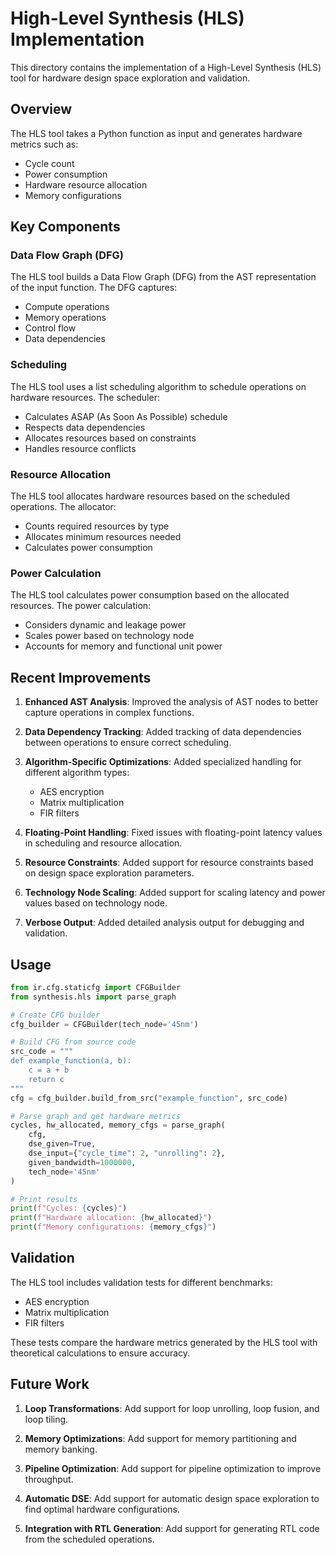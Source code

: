 # High-Level Synthesis (HLS) Implementation

This directory contains the implementation of a High-Level Synthesis (HLS) tool for hardware design space exploration and validation.

## Overview

The HLS tool takes a Python function as input and generates hardware metrics such as:
- Cycle count
- Power consumption
- Hardware resource allocation
- Memory configurations

## Key Components

### Data Flow Graph (DFG)

The HLS tool builds a Data Flow Graph (DFG) from the AST representation of the input function. The DFG captures:
- Compute operations
- Memory operations
- Control flow
- Data dependencies

### Scheduling

The HLS tool uses a list scheduling algorithm to schedule operations on hardware resources. The scheduler:
- Calculates ASAP (As Soon As Possible) schedule
- Respects data dependencies
- Allocates resources based on constraints
- Handles resource conflicts

### Resource Allocation

The HLS tool allocates hardware resources based on the scheduled operations. The allocator:
- Counts required resources by type
- Allocates minimum resources needed
- Calculates power consumption

### Power Calculation

The HLS tool calculates power consumption based on the allocated resources. The power calculation:
- Considers dynamic and leakage power
- Scales power based on technology node
- Accounts for memory and functional unit power

## Recent Improvements

1. **Enhanced AST Analysis**: Improved the analysis of AST nodes to better capture operations in complex functions.

2. **Data Dependency Tracking**: Added tracking of data dependencies between operations to ensure correct scheduling.

3. **Algorithm-Specific Optimizations**: Added specialized handling for different algorithm types:
   - AES encryption
   - Matrix multiplication
   - FIR filters

4. **Floating-Point Handling**: Fixed issues with floating-point latency values in scheduling and resource allocation.

5. **Resource Constraints**: Added support for resource constraints based on design space exploration parameters.

6. **Technology Node Scaling**: Added support for scaling latency and power values based on technology node.

7. **Verbose Output**: Added detailed analysis output for debugging and validation.

## Usage

```python
from ir.cfg.staticfg import CFGBuilder
from synthesis.hls import parse_graph

# Create CFG builder
cfg_builder = CFGBuilder(tech_node='45nm')

# Build CFG from source code
src_code = """
def example_function(a, b):
    c = a + b
    return c
"""
cfg = cfg_builder.build_from_src("example_function", src_code)

# Parse graph and get hardware metrics
cycles, hw_allocated, memory_cfgs = parse_graph(
    cfg,
    dse_given=True,
    dse_input={"cycle_time": 2, "unrolling": 2},
    given_bandwidth=1000000,
    tech_node='45nm'
)

# Print results
print(f"Cycles: {cycles}")
print(f"Hardware allocation: {hw_allocated}")
print(f"Memory configurations: {memory_cfgs}")
```

## Validation

The HLS tool includes validation tests for different benchmarks:
- AES encryption
- Matrix multiplication
- FIR filters

These tests compare the hardware metrics generated by the HLS tool with theoretical calculations to ensure accuracy.

## Future Work

1. **Loop Transformations**: Add support for loop unrolling, loop fusion, and loop tiling.

2. **Memory Optimizations**: Add support for memory partitioning and memory banking.

3. **Pipeline Optimization**: Add support for pipeline optimization to improve throughput.

4. **Automatic DSE**: Add support for automatic design space exploration to find optimal hardware configurations.

5. **Integration with RTL Generation**: Add support for generating RTL code from the scheduled operations. 